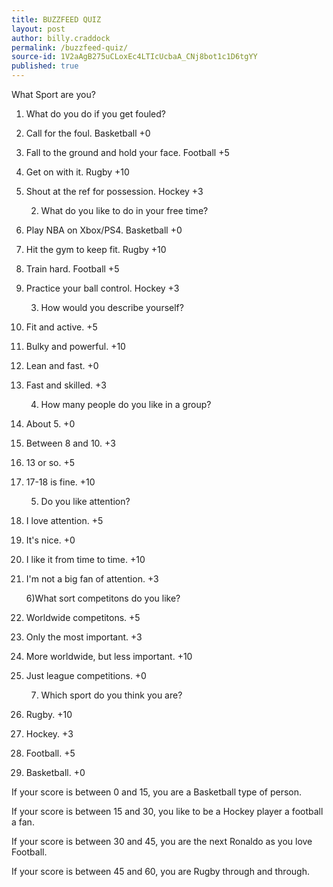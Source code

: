 ```yaml
---
title: BUZZFEED QUIZ
layout: post
author: billy.craddock
permalink: /buzzfeed-quiz/
source-id: 1V2aAgB275uCLoxEc4LTIcUcbaA_CNj8bot1c1D6tgYY
published: true
---
```

What Sport are you?

1. What do you do if you get fouled?

1. Call for the foul. Basketball +0

2. Fall to the ground and hold your face. Football +5

3. Get on with it. Rugby +10

4. Shout at the ref for possession. Hockey +3

      2)  What do you like to do in your free time?

1. Play NBA on Xbox/PS4. Basketball +0

2. Hit the gym to keep fit. Rugby +10

3. Train hard. Football +5

4. Practice your ball control. Hockey +3

      3) How would you describe yourself?

1. Fit and active. +5

2. Bulky and powerful. +10

3. Lean and fast. +0

4. Fast and skilled. +3

      4) How many people do you like in a group?

1. About 5. +0

2. Between 8 and 10. +3

3. 13 or so. +5

4. 17-18 is fine. +10

      5) Do you like attention?

1. I love attention. +5

2. It's nice. +0

3. I like it from time to time. +10

4. I'm not a big fan of attention. +3

      6)What sort competitons do you like?

1. Worldwide competitons. +5

2. Only the most important. +3

3. More worldwide, but less important. +10

4. Just league competitions. +0

      7) Which sport do you think you are?

1. Rugby. +10

2. Hockey. +3

3. Football. +5

4. Basketball. +0 

If your score is between 0 and 15, you are a Basketball type of person.

If your score is between 15 and 30, you like to be a Hockey player a football a fan.

If your score is between 30 and 45, you are the next Ronaldo as you love Football.

If your score is between 45 and 60, you are Rugby through and through.

